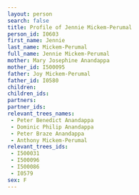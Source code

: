 ```yaml
---
layout: person
search: false
title: Profile of Jennie Mickem-Perumal
person_id: I0603
first_name: Jennie
last_name: Mickem-Perumal
full_name: Jennie Mickem-Perumal
mother: Mary Josephine Anandappa
mother_id: I500095
father: Joy Mickem-Perumal
father_id: I0580
children:
children_ids:
partners:
partner_ids:
relevant_trees_names:
 - Peter Benedict Anandappa
 - Dominic Philip Anandappa
 - Peter Braze Anandappa
 - Anthony Mickem-Perumal
relevant_trees_ids:
 - I500031
 - I500096
 - I500086
 - I0579
sex: F
---
```


